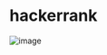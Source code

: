 # hackerrank

![image](https://github.com/Akashpandey1507/hackerrank/assets/124170332/6b3cb182-f5b8-4212-875c-d8ddc2af650f)
